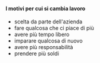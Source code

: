 #### I motivi per cui si cambia lavoro

<ul>
    <li class="fragment">
        scelta da parte dell'azienda
    </li>
    <li class="fragment">
        fare qualcosa che ci piace di più
    </li>
    <li class="fragment">
        avere più tempo libero
    </li>
    <li class="fragment">
        imparare qualcosa di nuovo
    </li>
    <li class="fragment">
        avere più responsabilità
    </li>
    <li class="fragment">
        prendere più soldi
    </li>
</ul>


<aside class="notes">
</aside>
